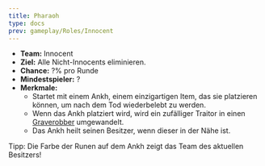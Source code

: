 ```yaml
---
title: Pharaoh
type: docs
prev: gameplay/Roles/Innocent
---
```


- **Team:** Innocent
- **Ziel:** Alle Nicht-Innocents eliminieren.
- **Chance:** ?% pro Runde
- **Mindestspieler:** ?
- **Merkmale:**
  - Startet mit einem Ankh, einem einzigartigen Item, das sie platzieren können, um nach dem Tod wiederbelebt zu werden.
  - Wenn das Ankh platziert wird, wird ein zufälliger Traitor in einen [Graverobber](../../traitor/graverobber) umgewandelt.
  - Das Ankh heilt seinen Besitzer, wenn dieser in der Nähe ist.

Tipp: Die Farbe der Runen auf dem Ankh zeigt das Team des aktuellen Besitzers!
